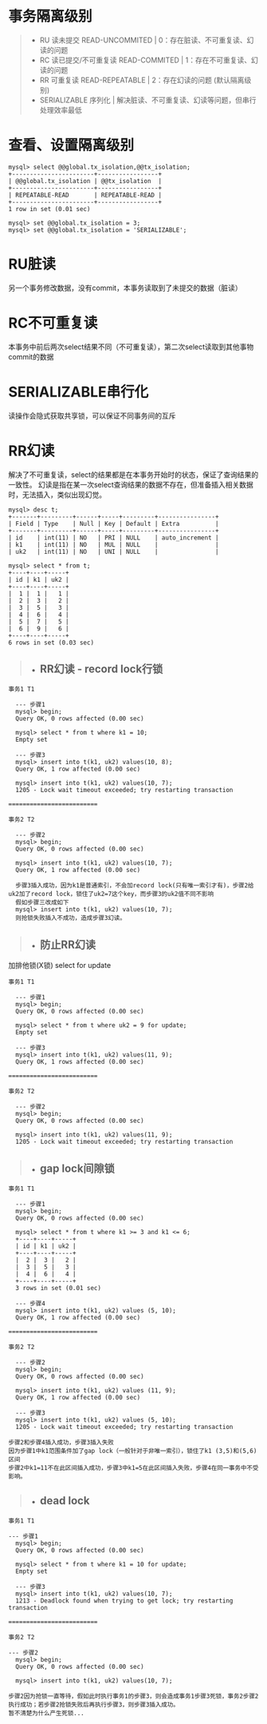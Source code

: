 # 事务隔离级别

> * RU 读未提交 READ-UNCOMMITED | 0：存在脏读、不可重复读、幻读的问题
> * RC 读已提交/不可重复读 READ-COMMITED | 1：存在不可重复读、幻读的问题
> * RR 可重复读 READ-REPEATABLE | 2：存在幻读的问题  (默认隔离级别)
> * SERIALIZABLE 序列化 | 解决脏读、不可重复读、幻读等问题，但串行处理效率最低

# 查看、设置隔离级别

```mysql
mysql> select @@global.tx_isolation,@@tx_isolation;
+-----------------------+-----------------+
| @@global.tx_isolation | @@tx_isolation  |
+-----------------------+-----------------+
| REPEATABLE-READ       | REPEATABLE-READ |
+-----------------------+-----------------+
1 row in set (0.01 sec)

mysql> set @@global.tx_isolation = 3;
mysql> set @@global.tx_isolation = 'SERIALIZABLE';
```

# RU脏读
另一个事务修改数据，没有commit，本事务读取到了未提交的数据（脏读）

# RC不可重复读
本事务中前后两次select结果不同（不可重复读），第二次select读取到其他事物commit的数据

# SERIALIZABLE串行化
读操作会隐式获取共享锁，可以保证不同事务间的互斥

# RR幻读
解决了不可重复读，select的结果都是在本事务开始时的状态，保证了查询结果的一致性。
幻读是指在某一次select查询结果的数据不存在，但准备插入相关数据时，无法插入，类似出现幻觉。

```mysql
mysql> desc t;
+-------+---------+------+-----+---------+----------------+
| Field | Type    | Null | Key | Default | Extra          |
+-------+---------+------+-----+---------+----------------+
| id    | int(11) | NO   | PRI | NULL    | auto_increment |
| k1    | int(11) | NO   | MUL | NULL    |                |
| uk2   | int(11) | NO   | UNI | NULL    |                |

mysql> select * from t;
+----+----+-----+
| id | k1 | uk2 |
+----+----+-----+
|  1 |  1 |   1 |
|  2 |  3 |   2 |
|  3 |  5 |   3 |
|  4 |  6 |   4 |
|  5 |  7 |   5 |
|  6 |  9 |   6 |
+----+----+-----+
6 rows in set (0.03 sec)
```

> * ## RR幻读 - record lock行锁

```mysql
事务1 T1

  --- 步骤1
  mysql> begin;
  Query OK, 0 rows affected (0.00 sec)

  mysql> select * from t where k1 = 10;
  Empty set

  --- 步骤3
  mysql> insert into t(k1, uk2) values(10, 8);
  Query OK, 1 row affected (0.00 sec)

  mysql> insert into t(k1, uk2) values(10, 7);
  1205 - Lock wait timeout exceeded; try restarting transaction

=========================

事务2 T2

  --- 步骤2
  mysql> begin;
  Query OK, 0 rows affected (0.00 sec)

  mysql> insert into t(k1, uk2) values(10, 7);
  Query OK, 1 row affected (0.00 sec)

  步骤3插入成功，因为k1是普通索引，不会加record lock(只有唯一索引才有)，步骤2给uk2加了record lock，锁住了uk2=7这个key，而步骤3的uk2值不同不影响
  假如步骤三改成如下
  mysql> insert into t(k1, uk2) values(10, 7);
  则抢锁失败插入不成功，造成步骤3幻读。
```

> * ## 防止RR幻读

加排他锁(X锁) select for update
```mysql
事务1 T1

  --- 步骤1
  mysql> begin;
  Query OK, 0 rows affected (0.00 sec)

  mysql> select * from t where uk2 = 9 for update;
  Empty set

  --- 步骤3
  mysql> insert into t(k1, uk2) values(11, 9);
  Query OK, 1 rows affected (0.00 sec)

=========================

事务2 T2

  --- 步骤2
  mysql> begin;
  Query OK, 0 rows affected (0.00 sec)

  mysql> insert into t(k1, uk2) values(11, 9);
  1205 - Lock wait timeout exceeded; try restarting transaction
```

> * ## gap lock间隙锁

```mysql
事务1 T1

  --- 步骤1
  mysql> begin;
  Query OK, 0 rows affected (0.00 sec)

  mysql> select * from t where k1 >= 3 and k1 <= 6;
  +----+----+-----+
  | id | k1 | uk2 |
  +----+----+-----+
  |  2 |  3 |   2 |
  |  3 |  5 |   3 |
  |  4 |  6 |   4 |
  +----+----+-----+
  3 rows in set (0.01 sec)

  --- 步骤4
  mysql> insert into t(k1, uk2) values (5, 10);
  Query OK, 1 row affected (0.00 sec)

=========================

事务2 T2

  --- 步骤2
  mysql> begin;
  Query OK, 0 rows affected (0.00 sec)

  mysql> insert into t(k1, uk2) values (11, 9);
  Query OK, 1 row affected (0.00 sec)

  --- 步骤3
  mysql> insert into t(k1, uk2) values (5, 10);
  1205 - Lock wait timeout exceeded; try restarting transaction

步骤2和步骤4插入成功，步骤3插入失败
因为步骤1中k1范围条件加了gap lock（一般针对于非唯一索引），锁住了k1 (3,5)和(5,6)区间
步骤2中k1=11不在此区间插入成功，步骤3中k1=5在此区间插入失败，步骤4在同一事务中不受影响。
```

> * ## dead lock
```mysql
事务1 T1

--- 步骤1
  mysql> begin;
  Query OK, 0 rows affected (0.00 sec)

  mysql> select * from t where k1 = 10 for update;
  Empty set

  --- 步骤3
  mysql> insert into t(k1, uk2) values(10, 7);
  1213 - Deadlock found when trying to get lock; try restarting transaction

=========================

事务2 T2

--- 步骤2
  mysql> begin;
  Query OK, 0 rows affected (0.00 sec)

  mysql> insert into t(k1, uk2) values(10, 7);

步骤2因为抢锁一直等待，假如此时执行事务1的步骤3，则会造成事务1步骤3死锁，事务2步骤2执行成功；若步骤2抢锁失败后再执行步骤3，则步骤3插入成功。
暂不清楚为什么产生死锁...
```
